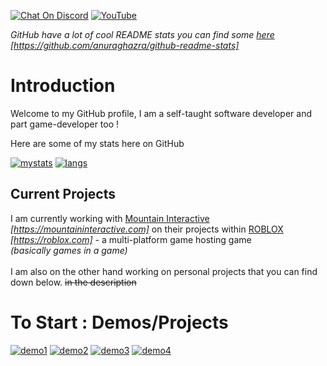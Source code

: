 [![Chat On Discord](https://img.shields.io/badge/discord-%237289DA.svg?&style=for-the-badge&logo=discord&logoColor=white)][discord]
[![YouTube](https://img.shields.io/badge/youtube-%23FF0000.svg?&style=for-the-badge&logo=youtube&logoColor=white)][youtube]

*GitHub have a lot of cool README stats you can find some [here](https://github.com/anuraghazra/github-readme-stats) [https://github.com/anuraghazra/github-readme-stats]*

# Introduction

Welcome to my GitHub profile, I am a self-taught software developer and part game-developer too !

Here are some of my stats here on GitHub

[![mystats](https://github-readme-stats.vercel.app/api?username=Error-Cezar&theme=algolia&hide=stars,issues)][mystats]
[![langs](https://github-readme-stats.vercel.app/api/top-langs/?username=Error-Cezar&layout=compact&theme=algolia&langs_count=4)][langs]

## Current Projects
I am currently working with [Mountain Interactive](https://mountaininteractive.com) *[https://mountaininteractive.com]* on their projects within [ROBLOX](https://roblox.com/) *[https://roblox.com]* - a multi-platform game hosting game <br>
*(basically games in a game)*
<br><br>
I am also on the other hand working on personal projects that you can find down below. ~~in the description~~

# To Start : Demos/Projects

[![demo1](https://github-readme-stats.vercel.app/api/pin/?username=Error-Cezar&repo=VR-Project&theme=algolia)][demo1]
[![demo2](https://github-readme-stats.vercel.app/api/pin/?username=Error-Cezar&repo=Godot-Engine&theme=algolia)][demo2]
[![demo3](https://github-readme-stats.vercel.app/api/pin/?username=Error-Cezar&repo=HCR-Bot&theme=algolia)][demo3]
[![demo4](https://github-readme-stats.vercel.app/api/pin/?username=RigidStudios&repo=roblox-discord-presence&theme=algolia&show_owner=true)][demo4]

[youtube]: https://www.youtube.com/channel/UCWFBwi8xj23GzE5SW3rlD1Q
[discord]: https://discord.gg/tYwnHCme4W
[mystats]: https://github.com/Error-Cezar

[demo1]: https://github.com/Error-Cezar/VR-Project
[demo2]: https://github.com/Error-Cezar/Godot-Engine
[demo3]: https://github.com/Error-Cezar/HCR-Bot
[demo4]: https://github.com/RigidStudios/roblox-discord-presence

<!-- check anuraghazra repo, they did an amazing work ! -->
[langs]: https://github.com/anuraghazra/github-readme-stats
